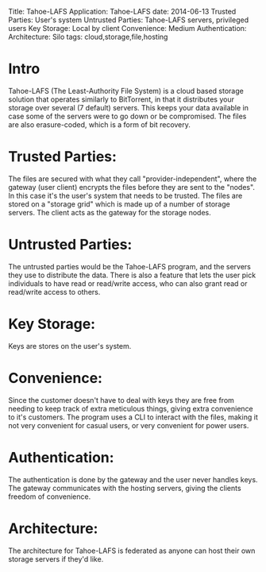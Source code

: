 Title: Tahoe-LAFS
Application: Tahoe-LAFS
date: 2014-06-13
Trusted Parties: User's system
Untrusted Parties: Tahoe-LAFS servers, privileged users
Key Storage: Local by client
Convenience: Medium
Authentication: 
Architecture: Silo
tags: cloud,storage,file,hosting

# Intro
Tahoe-LAFS (The Least-Authority File System) is a cloud based storage solution
that operates similarly to BitTorrent, in that it distributes your storage over
several (7 default) servers.  This keeps your data available in case some of the
servers were to go down or be compromised. The files are also erasure-coded,
which is a form of bit recovery.

# Trusted Parties: 
The files are secured with what they call "provider-independent", where the
gateway (user client) encrypts the files before they are sent to the "nodes". In
this case it's the user's system that needs to be trusted. The files are stored
on a "storage grid" which is made up of a number of storage servers. The client
acts as the gateway for the storage nodes.

# Untrusted Parties:
The untrusted parties would be the Tahoe-LAFS program, and the servers they use
to distribute the data. There is also a feature that lets the user pick
individuals to have read or read/write access, who can also grant read or
read/write access to others. 

# Key Storage:
Keys are stores on the user's system.

# Convenience:
Since the customer doesn't have to deal with keys they are free from needing to
keep track of extra meticulous things, giving extra convenience to it's
customers. The program uses a CLI to interact with the files, making it not very
convenient for casual users, or very convenient for power users.

# Authentication:
The authentication is done by the gateway and the user never handles keys. The
gateway communicates with the hosting servers, giving the clients freedom of
convenience. 

# Architecture:
The architecture for Tahoe-LAFS is federated as anyone can host their own
storage servers if they'd like.

